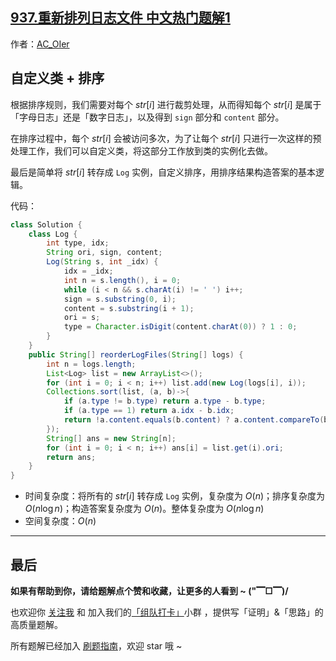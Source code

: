 ## [937.重新排列日志文件 中文热门题解1](https://leetcode.cn/problems/reorder-data-in-log-files/solutions/100000/by-ac_oier-ap28)

作者：[AC_OIer](https://leetcode.cn/u/AC_OIer)

## 自定义类 + 排序

根据排序规则，我们需要对每个 $str[i]$ 进行裁剪处理，从而得知每个 $str[i]$ 是属于「字母日志」还是「数字日志」，以及得到 `sign` 部分和 `content` 部分。

在排序过程中，每个 $str[i]$ 会被访问多次，为了让每个 $str[i]$ 只进行一次这样的预处理工作，我们可以自定义类，将这部分工作放到类的实例化去做。

最后是简单将 $str[i]$ 转存成 `Log` 实例，自定义排序，用排序结果构造答案的基本逻辑。

代码：
```Java []
class Solution {
    class Log {
        int type, idx;
        String ori, sign, content;
        Log(String s, int _idx) {
            idx = _idx;
            int n = s.length(), i = 0;
            while (i < n && s.charAt(i) != ' ') i++;
            sign = s.substring(0, i);
            content = s.substring(i + 1);
            ori = s;
            type = Character.isDigit(content.charAt(0)) ? 1 : 0;
        }
    }
    public String[] reorderLogFiles(String[] logs) {
        int n = logs.length;
        List<Log> list = new ArrayList<>();
        for (int i = 0; i < n; i++) list.add(new Log(logs[i], i));
        Collections.sort(list, (a, b)->{
            if (a.type != b.type) return a.type - b.type;
            if (a.type == 1) return a.idx - b.idx;
            return !a.content.equals(b.content) ? a.content.compareTo(b.content) : a.sign.compareTo(b.sign);
        });
        String[] ans = new String[n];
        for (int i = 0; i < n; i++) ans[i] = list.get(i).ori;
        return ans;
    }
}
```
* 时间复杂度：将所有的 $str[i]$ 转存成 `Log` 实例，复杂度为 $O(n)$；排序复杂度为 $O(n\log{n})$；构造答案复杂度为 $O(n)$。整体复杂度为 $O(n\log{n})$
* 空间复杂度：$O(n)$

---

## 最后

**如果有帮助到你，请给题解点个赞和收藏，让更多的人看到 ~ ("▔□▔)/**

也欢迎你 [关注我](https://oscimg.oschina.net/oscnet/up-19688dc1af05cf8bdea43b2a863038ab9e5.png) 和 加入我们的[「组队打卡」](https://leetcode-cn.com/u/ac_oier/)小群 ，提供写「证明」&「思路」的高质量题解。

所有题解已经加入 [刷题指南](https://github.com/SharingSource/LogicStack-LeetCode/wiki)，欢迎 star 哦 ~